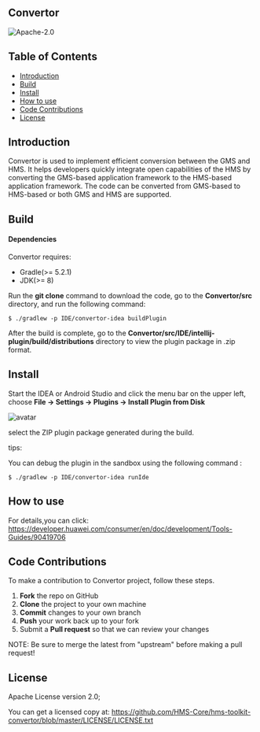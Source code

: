 Convertor
------------------

![Apache-2.0](https://img.shields.io/badge/license-Apache-blue)

## Table of Contents

 * [Introduction](#Introduction)
 * [Build](#Build)
 * [Install](#Install)
 * [How to use](#How-to-use)
 * [Code Contributions](#Code-Contributions)
 * [License](#License)
 
Introduction
------------
Convertor is used to implement efficient conversion between the GMS and HMS. It helps developers quickly integrate open capabilities of the HMS by converting the GMS-based application framework to the HMS-based application framework. The code can be converted from GMS-based to HMS-based or both GMS and HMS are supported.

Build
------------------

#### Dependencies

Convertor requires:

- Gradle(>= 5.2.1)
- JDK(>= 8)

Run the **git clone** command to download the code, go to the **Convertor/src** directory, and run the following command: 

```shell
$ ./gradlew -p IDE/convertor-idea buildPlugin
```

After the build is complete, go to the **Convertor/src/IDE/intellij-plugin/build/distributions** directory to view the plugin package in .zip format. 

Install
------------------

Start the IDEA or Android Studio and click the menu bar on the upper left, choose **File -> Settings -> Plugins -> Install Plugin from Disk**

![avatar](https://communityfile-drcn.op.hicloud.com/FileServer/getFile/cmtyPub/011/111/111/0000000000011111111.20200202174355.27600226939014491241655781001918:50510422152457:2800:B7365AA229F3984BF33549A22CB13A9D312E5FD82F0D48ADF1D0102637571B4D.png?needInitFileName=true)

select the ZIP plugin package generated during the build.

tips:

You can debug the plugin in the sandbox using the following command :

```shell
$ ./gradlew -p IDE/convertor-idea runIde
```

How to use
------------------

For details,you can click: https://developer.huawei.com/consumer/en/doc/development/Tools-Guides/90419706

Code Contributions
------------------

To make a contribution to Convertor project, follow these steps.

 1. **Fork** the repo on GitHub 
 2. **Clone** the project to your own machine
 3. **Commit** changes to your own branch 
 4. **Push** your work back up to your fork
 5. Submit a **Pull request** so that we can review your changes

NOTE: Be sure to merge the latest from "upstream" before making a pull request!

License
------------------

Apache License version 2.0;

You can get a licensed copy at: https://github.com/HMS-Core/hms-toolkit-convertor/blob/master/LICENSE/LICENSE.txt

